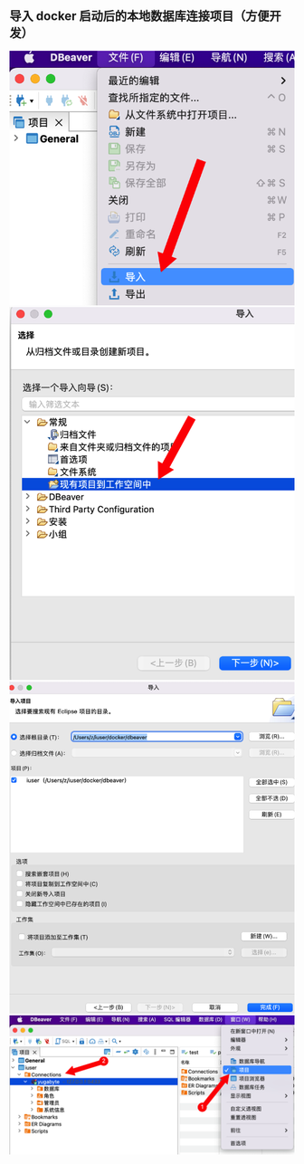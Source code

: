 ## 导入 docker 启动后的本地数据库连接项目（方便开发）

![](https://raw.githubusercontent.com/gcxfd/img/gh-pages/JM1uwF.png)
![](https://raw.githubusercontent.com/gcxfd/img/gh-pages/iVWzkX.png)
![](https://raw.githubusercontent.com/gcxfd/img/gh-pages/DXtGgS.png)
![](https://raw.githubusercontent.com/gcxfd/img/gh-pages/rYsyuM.png)
